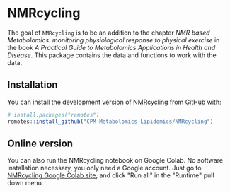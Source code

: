 
<!-- README.md is generated from README.Rmd. Please edit that file -->

# NMRcycling

<!-- badges: start -->
<!-- badges: end -->

The goal of `NMRcycling` is to be an addition to the chapter *NMR based
Metabolomics: monitoring physiological response to physical exercise* in
the book *A Practical Guide to Metabolomics Applications in Health and Disease*.
This package contains the data and functions to work with the data.

## Installation

You can install the development version of NMRcycling from
[GitHub](https://github.com/ricoderks/NMRcycling) with:

``` r
# install.packages("remotes")
remotes::install_github("CPM-Metabolomics-Lipidomics/NMRcycling")
```

## Online version

You can also run the NMRcycling notebook on Google Colab. No software
installation necessary, you only need a Google account. Just go to 
[NMRcycling Google Colab site](https://colab.research.google.com/drive/1a71rNVgBCjXN-OeUnPt15IvdPgydXYXz?usp=sharing),
and click "Run all" in the "Runtime" pull down menu.
